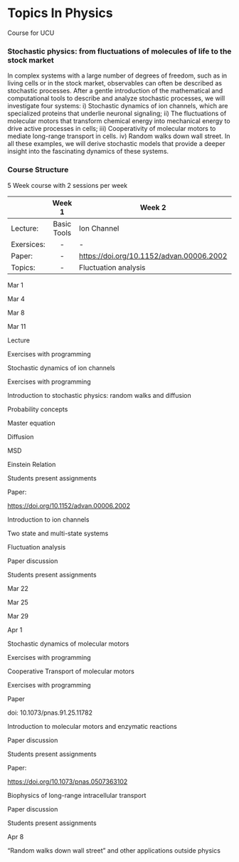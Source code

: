 # Topics In Physics
Course for UCU

### Stochastic physics: from fluctuations of molecules of life to the stock market 

In complex systems with a large number of degrees of freedom, such as in living cells or in the stock market, observables can often be described as stochastic processes. After a gentle introduction of the mathematical and computational tools to describe and analyze stochastic processes, we will investigate four systems: i) Stochastic dynamics of ion channels, which are specialized proteins that underlie neuronal signaling; ii) The fluctuations of molecular motors that transform chemical energy into mechanical energy to drive active processes in cells; iii) Cooperativity of molecular motors to mediate long-range transport in cells. iv) Random walks down wall street. In all these examples, we will derive stochastic models that provide a deeper insight into the fascinating dynamics of these systems.    


### Course Structure
5 Week course with 2 sessions per week

|         | Week 1           | Week 2| Week 3 |
| ------------- |:-------------:| ---- | ---|
|Lecture:| Basic Tools| Ion Channel | Molecular Motors |
|Exersices:| -  | -  | - |
|Paper:| - | https://doi.org/10.1152/advan.00006.2002   | https://doi.org/10.1073/pnas.91.25.11782  |
|Topics:| - | Fluctuation analysis | - |





 

Mar 1 

Mar 4 

Mar 8 

Mar 11 

Lecture 

Exercises with programming   

Stochastic dynamics of ion channels 

Exercises with programming   

Introduction to stochastic physics: random walks and diffusion 

 
 

Probability concepts 

Master equation 

Diffusion 

MSD 

Einstein Relation 

 
 

Students present assignments 

Paper: 

https://doi.org/10.1152/advan.00006.2002 

 
 

Introduction to ion channels 

Two state and multi-state systems 

Fluctuation analysis 

Paper discussion 

Students present assignments 

 
 

Mar 22 

Mar 25 

Mar 29 

Apr 1 

Stochastic dynamics of molecular motors 

Exercises with programming   

Cooperative Transport of molecular motors 

Exercises with programming   

Paper 

doi: 10.1073/pnas.91.25.11782 

 
 

Introduction to molecular motors and enzymatic reactions 

 
 

Paper discussion 

Students present assignments 

Paper: 

https://doi.org/10.1073/pnas.0507363102 

 
 

Biophysics of long-range intracellular transport 

Paper discussion 

Students present assignments 

 
 

Apr 8 

“Random walks down wall street” and other applications outside physics 

 
 

 